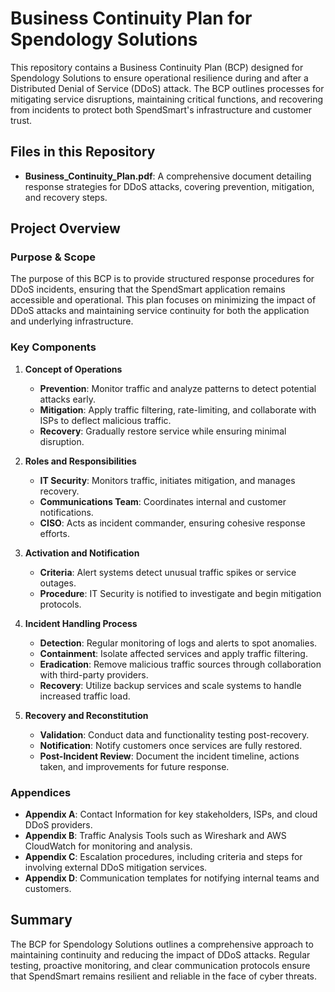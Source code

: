 # Business Continuity Plan for Spendology Solutions

This repository contains a Business Continuity Plan (BCP) designed for Spendology Solutions to ensure operational resilience during and after a Distributed Denial of Service (DDoS) attack. The BCP outlines processes for mitigating service disruptions, maintaining critical functions, and recovering from incidents to protect both SpendSmart's infrastructure and customer trust.

## Files in this Repository

- **Business_Continuity_Plan.pdf**: A comprehensive document detailing response strategies for DDoS attacks, covering prevention, mitigation, and recovery steps.

## Project Overview

### Purpose & Scope

The purpose of this BCP is to provide structured response procedures for DDoS incidents, ensuring that the SpendSmart application remains accessible and operational. This plan focuses on minimizing the impact of DDoS attacks and maintaining service continuity for both the application and underlying infrastructure.

### Key Components

1. **Concept of Operations**
   - **Prevention**: Monitor traffic and analyze patterns to detect potential attacks early.
   - **Mitigation**: Apply traffic filtering, rate-limiting, and collaborate with ISPs to deflect malicious traffic.
   - **Recovery**: Gradually restore service while ensuring minimal disruption.

2. **Roles and Responsibilities**
   - **IT Security**: Monitors traffic, initiates mitigation, and manages recovery.
   - **Communications Team**: Coordinates internal and customer notifications.
   - **CISO**: Acts as incident commander, ensuring cohesive response efforts.

3. **Activation and Notification**
   - **Criteria**: Alert systems detect unusual traffic spikes or service outages.
   - **Procedure**: IT Security is notified to investigate and begin mitigation protocols.

4. **Incident Handling Process**
   - **Detection**: Regular monitoring of logs and alerts to spot anomalies.
   - **Containment**: Isolate affected services and apply traffic filtering.
   - **Eradication**: Remove malicious traffic sources through collaboration with third-party providers.
   - **Recovery**: Utilize backup services and scale systems to handle increased traffic load.

5. **Recovery and Reconstitution**
   - **Validation**: Conduct data and functionality testing post-recovery.
   - **Notification**: Notify customers once services are fully restored.
   - **Post-Incident Review**: Document the incident timeline, actions taken, and improvements for future response.

### Appendices

- **Appendix A**: Contact Information for key stakeholders, ISPs, and cloud DDoS providers.
- **Appendix B**: Traffic Analysis Tools such as Wireshark and AWS CloudWatch for monitoring and analysis.
- **Appendix C**: Escalation procedures, including criteria and steps for involving external DDoS mitigation services.
- **Appendix D**: Communication templates for notifying internal teams and customers.

## Summary

The BCP for Spendology Solutions outlines a comprehensive approach to maintaining continuity and reducing the impact of DDoS attacks. Regular testing, proactive monitoring, and clear communication protocols ensure that SpendSmart remains resilient and reliable in the face of cyber threats.
